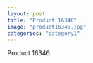 ```yaml
---
layout: post
title: "Product 16346"
image: "product16346.jpg"
categories: "category1"
---
```

Product 16346
